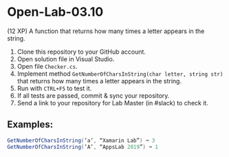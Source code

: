 # Open-Lab-03.10
(12 XP) A function that returns how many times a letter appears in the string.

1. Clone this repository to your GitHub account.
2. Open solution file in Visual Studio.
3. Open file `Checker.cs`.
4. Implement method `GetNumberOfCharsInString(char letter, string str)` that returns how many times a letter appears in the string.
5. Run with `CTRL+F5` to test it.
6. If all tests are passed, commit & sync your repository.
7. Send a link to your repository for Lab Master (in #slack) to check it.

## Examples: 
```C#
GetNumberOfCharsInString(‘a’, “Xamarin Lab”) ➞ 3
GetNumberOfCharsInString(‘A’, “AppsLab 2019”) ➞ 1
```
